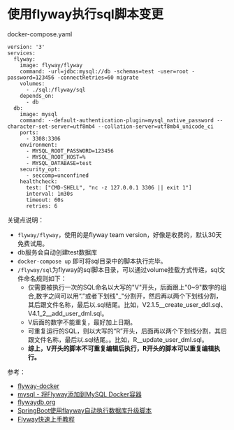 # 使用flyway执行sql脚本变更

docker-compose.yaml

```shell
version: '3'
services:
  flyway:
    image: flyway/flyway
    command: -url=jdbc:mysql://db -schemas=test -user=root -password=123456 -connectRetries=60 migrate
    volumes:
      - ./sql:/flyway/sql
    depends_on:
      - db
  db:
    image: mysql
    command: --default-authentication-plugin=mysql_native_password --character-set-server=utf8mb4 --collation-server=utf8mb4_unicode_ci
    ports:
      - 3308:3306
    environment:
      - MYSQL_ROOT_PASSWORD=123456
      - MYSQL_ROOT_HOST=%
      - MYSQL_DATABASE=test
    security_opt:
      - seccomp=unconfined
    healthcheck:
      test: ["CMD-SHELL", "nc -z 127.0.0.1 3306 || exit 1"]
      interval: 1m30s
      timeout: 60s
      retries: 6
```

关键点说明：
* `flyway/flyway`，使用的是flyway team version，好像是收费的，默认30天免费试用。
* db服务会自动创建test数据库
* `docker-compose up` 即可将sql目录中的脚本执行完毕。
* `/flyway/sql`为flyway的sql脚本目录，可以通过volume挂载方式传递，sql文件命名规则如下：
  - 仅需要被执行一次的SQL命名以大写的"V"开头，后面跟上"0~9"数字的组合,数字之间可以用“.”或者下划线"_"分割开，然后再以两个下划线分割，其后跟文件名称，最后以.sql结尾。比如，V2.1.5__create_user_ddl.sql、V4.1_2__add_user_dml.sql。
  - V后面的数字不能重复，最好加上日期。
  - 可重复运行的SQL，则以大写的“R”开头，后面再以两个下划线分割，其后跟文件名称，最后以.sql结尾。。比如，R__update_user_dml.sql。
  - **综上，V开头的脚本不可重复编辑后执行，R开头的脚本可以重复编辑执行。**
 

参考：
* [flyway-docker](https://github.com/flyway/flyway-docker)
* [mysql - 将Flyway添加到MySQL Docker容器](https://www.coder.work/article/2485225)
* [flywaydb.org](https://flywaydb.org/documentation/usage/commandline/#download-and-installation)
* [SpringBoot使用flayway自动执行数据库升级脚本](https://cloud.tencent.com/developer/article/1399841)
* [Flyway快速上手教程](https://www.jianshu.com/p/567a8a161641)